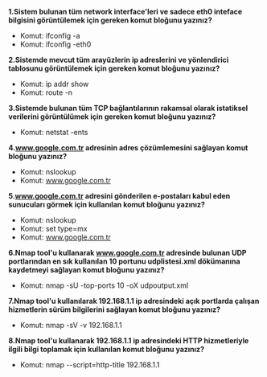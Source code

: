 **1.Sistem bulunan tüm network interface'leri ve sadece eth0 inteface bilgisini görüntülemek için gereken komut bloğunu yazınız?**
- Komut: ifconfig -a
- Komut: ifconfig -eth0

**2.Sistemde mevcut tüm arayüzlerin ip adreslerini ve yönlendirici tablosunu görüntülemek için gereken komut bloğunu yazınız?**
- Komut: ip addr show
- Komut: route -n

**3.Sistemde bulunan tüm TCP bağlantılarının rakamsal olarak istatiksel verilerini görüntülümek için gereken komut bloğunu yazınız?**
- Komut: netstat -ents

**4.www.google.com.tr adresinin adres çözümlemesini sağlayan komut bloğunu yazınız?**
- Komut: nslookup
- Komut: www.google.com.tr

**5.www.google.com.tr adresini gönderilen e-postaları kabul eden sunucuları görmek için kullanılan komut bloğunu yazınız?**
- Komut: nslookup
- Komut: set type=mx
- Komut: www.google.com.tr

**6.Nmap tool'u kullanarak www.google.com.tr adresinde bulunan UDP portlarından en sık kullanılan 10 portunu udplistesi.xml dökümanına kaydetmeyi sağlayan komut bloğunu yazınız?**
- Komut: nmap -sU -top-ports 10 -oX udpoutput.xml

**7.Nmap tool'u kullanılarak 192.168.1.1 ip adresindeki açık portlarda çalışan hizmetlerin sürüm bilgilerini sağlayan komut bloğunu yazınız?**
- Komut: nmap -sV -v 192.168.1.1

**8.Nmap tool'u kullanarak 192.168.1.1 ip adresindeki HTTP hizmetleriyle ilgili bilgi toplamak için kullanılan komut bloğunu yazınız?**
- Komut: nmap --script=http-title 192.168.1.1
